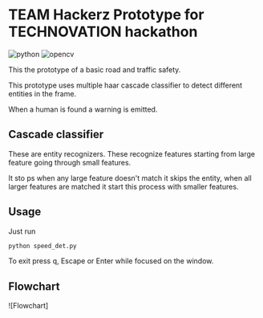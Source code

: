 # TEAM Hackerz Prototype for TECHNOVATION hackathon

![python](https://img.shields.io/badge/Python-3776AB?style=for-the-badge&logo=python&logoColor=white) ![opencv](https://img.shields.io/badge/opencv-377600?style=for-the-badge&logo=opencv&logoColor=white)

This the prototype of a basic road and traffic safety.  

This prototype uses multiple haar cascade classifier to detect different entities in the frame.

When a human is found a warning is emitted.

## Cascade classifier
These are entity recognizers. These recognize features starting from large feature going through small features. 

It sto
ps when any large feature doesn't match it skips the entity, when all larger features are matched it start this process with smaller features.


## Usage

Just run
```md
python speed_det.py
```

To exit press q, Escape or Enter while focused on the window.

## Flowchart

![Flowchart]